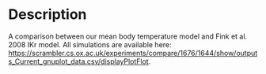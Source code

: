 # Description

A comparison between our mean body temperature model and Fink et al. 2008 IKr model.
All simulations are available here: <https://scrambler.cs.ox.ac.uk/experiments/compare/1676/1644/show/outputs_Current_gnuplot_data.csv/displayPlotFlot>.

